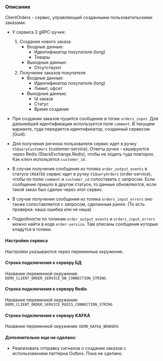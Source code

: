 ### Описание
ClientOrders - сервис, управляющий созданными пользовательскими заказами.

- У сервиса 2 gRPC-ручки:
    1. Создание нового заказа
        - Входные данные:
            - Идентификатор покупателя (long)
            - Товары 
        - Выходные данные:
            - Отсутствуют 
    2. Получение заказов покупателя
        - Входные данные:
            - Идентификатор покупателя (long)
            - Лимит, офсет 
        - Выходные данные:
            - Id заказа
            - Статус
            - Время создания

- При создании заказов пушится сообщение в топик `orders_input`. Для дальнейшей идентификации используется поле `comment`. В текущем варианте, туда передается идентификатор, созданный сервисом (Guid).

- Для получения региона пользователя сервис идет в ручку `V1QueryCustomers` (customer-service). Ответы ручки - кэшируются через Redis (StackExchange.Redis), чтобы не ходить туда повторно. Как ключ использется `customer_id`.

- В случае получения сообщения из топика `order_output_events` в статусе `CREATED` сервис идет в ручку `V1QueryOrders` (order-service), чтобы по полю `comment` и `customer_id` сопоставить с запросом.
  Если сообщение пришло в другом статусе, то данные обновляются, если такой заказ был сделан через этот сервис.

- В случае получения сообщения из топика `orders_input_errors` оно также сопоставляется с запросом, сделанным ранее. (То есть проверка: наша ошибка или не наша)

- Подробности по топикам `order_output_events` и `orders_input_errors` можно найти в коде `order-service`. Там описаны сообщения которые кладутся в топики.


#### Настройки сервиса

Настройки указываются через переменные окружения.

#### Строка подключения к серверу БД
Название переменной окружения: `DEMO_CLIENT_ORDER_SERVICE_DB_CONNECTION_STRING`

#### Строка подключения к серверу Redis
Название переменной окружения: `DEMO_CLIENT_ORDER_SERVICE_REDIS_CONNECTION_STRING`

#### Строка подключения к серверу KAFKA
Название переменной окружения: `DEMO_KAFKA_BROKERS`

#### Дополнительно еще не сделано:

- Реализовать отправку сигналов о создании заказов с использованием паттерна Outbox. Пока не сделано.
